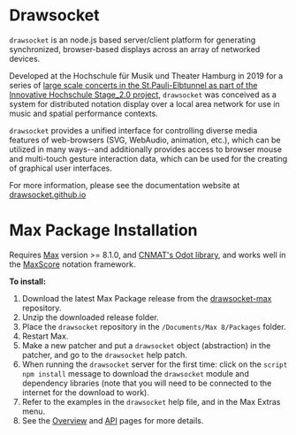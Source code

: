 
# Drawsocket

`drawsocket` is an node.js based server/client platform for generating synchronized, browser-based displays across an array of networked devices.

Developed at the Hochschule für Musik und Theater Hamburg in 2019 for a series of [large scale concerts in the St.Pauli-Elbtunnel as part of the Innovative Hochschule Stage_2.0 project](https://www.hfmt-hamburg.de/innovative-hochschule/zm4/symphonie-im-st-pauli-elbtunnel/?L=0), `drawsocket` was conceived as a system for distributed notation display over a local area network for use in music and spatial performance contexts.

`drawsocket` provides a unified interface for controlling diverse media features of web-browsers (SVG, WebAudio, animation, etc.), which can be utilized in many ways--and additionally provides access to browser mouse and multi-touch gesture interaction data, which can be used for the creating of graphical user interfaces.

For more information, please see the documentation website at [drawsocket.github.io](https://drawsocket.github.io/)

# Max Package Installation

Requires [Max](https://cycling74.com/) version >= 8.1.0, and [CNMAT's Odot library](https://github.com/CNMAT/CNMAT-odot/releases), and works well in the [MaxScore](http://www.computermusicnotation.com) notation framework.

__To install:__
1. Download the latest Max Package release from the [drawsocket-max](https://github.com/drawsocket/drawsocket-max) repository.
2. Unzip the downloaded release folder.
3. Place the `drawsocket` repository in the `/Documents/Max 8/Packages` folder.
4. Restart Max.
5. Make a new patcher and put a `drawsocket` object (abstraction) in the patcher, and go to the `drawsocket` help patch.
6. When running the `drawsocket` server for the first time: click on the `script npm install` message to download the `drawsocket` module and dependency libraries (note that you will need to be connected to the internet for the download to work).
7. Refer to the examples in the `drawsocket` help file, and in the Max Extras menu.
8. See the [Overview](overview.html) and [API](api.html) pages for more details.